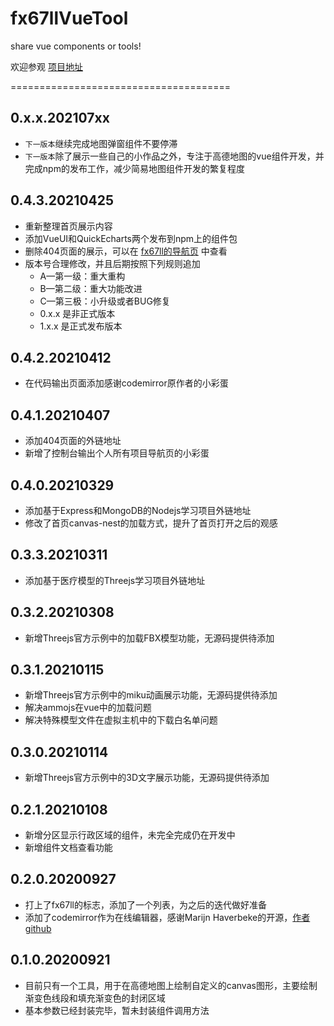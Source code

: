 # fx67llVueTool
share vue components or tools!

欢迎参观 [项目地址](http://ez13.top)

======================================

## 0.x.x.202107xx
* `下一版本`继续完成地图弹窗组件不要停滞  
* `下一版本`除了展示一些自己的小作品之外，专注于高德地图的vue组件开发，并完成npm的发布工作，减少简易地图组件开发的繁复程度

## 0.4.3.20210425
* 重新整理首页展示内容
* 添加VueUI和QuickEcharts两个发布到npm上的组件包
* 删除404页面的展示，可以在 [fx67ll的导航页](http://fx67ll.xyz) 中查看
* 版本号合理修改，并且后期按照下列规则追加
	+ A—第一级：重大重构
	+ B—第二级：重大功能改进
	+ C—第三极：小升级或者BUG修复
	+ 0.x.x 是非正式版本
	+ 1.x.x 是正式发布版本

## 0.4.2.20210412
* 在代码输出页面添加感谢codemirror原作者的小彩蛋

## 0.4.1.20210407
* 添加404页面的外链地址
* 新增了控制台输出个人所有项目导航页的小彩蛋

## 0.4.0.20210329
* 添加基于Express和MongoDB的Nodejs学习项目外链地址
* 修改了首页canvas-nest的加载方式，提升了首页打开之后的观感

## 0.3.3.20210311
* 添加基于医疗模型的Threejs学习项目外链地址

## 0.3.2.20210308
* 新增Threejs官方示例中的加载FBX模型功能，无源码提供待添加

## 0.3.1.20210115
* 新增Threejs官方示例中的miku动画展示功能，无源码提供待添加
* 解决ammojs在vue中的加载问题
* 解决特殊模型文件在虚拟主机中的下载白名单问题

## 0.3.0.20210114
* 新增Threejs官方示例中的3D文字展示功能，无源码提供待添加

## 0.2.1.20210108
* 新增分区显示行政区域的组件，未完全完成仍在开发中
* 新增组件文档查看功能

## 0.2.0.20200927
* 打上了fx67ll的标志，添加了一个列表，为之后的迭代做好准备
* 添加了codemirror作为在线编辑器，感谢Marijn Haverbeke的开源，[作者github](https://github.com/marijnh)

## 0.1.0.20200921
* 目前只有一个工具，用于在高德地图上绘制自定义的canvas图形，主要绘制渐变色线段和填充渐变色的封闭区域
* 基本参数已经封装完毕，暂未封装组件调用方法